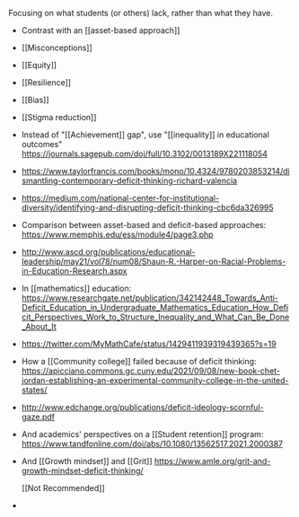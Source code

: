 Focusing on what students (or others) lack, rather than what they have.

- Contrast with an [[asset-based approach]]
- [[Misconceptions]]
- [[Equity]]
- [[Resilience]]
- [[Bias]]
- [[Stigma reduction]]
- Instead of &quot;[[Achievement]] gap&quot;, use &quot;[[inequality]] in educational outcomes&quot; https://journals.sagepub.com/doi/full/10.3102/0013189X221118054
- https://www.taylorfrancis.com/books/mono/10.4324/9780203853214/dismantling-contemporary-deficit-thinking-richard-valencia
- https://medium.com/national-center-for-institutional-diversity/identifying-and-disrupting-deficit-thinking-cbc6da326995
- Comparison between asset-based and deficit-based approaches: https://www.memphis.edu/ess/module4/page3.php
- http://www.ascd.org/publications/educational-leadership/may21/vol78/num08/Shaun-R.-Harper-on-Racial-Problems-in-Education-Research.aspx
- In [[mathematics]] education: https://www.researchgate.net/publication/342142448_Towards_Anti-Deficit_Education_in_Undergraduate_Mathematics_Education_How_Deficit_Perspectives_Work_to_Structure_Inequality_and_What_Can_Be_Done_About_It
- https://twitter.com/MyMathCafe/status/1429411939319439365?s=19
- How a [[Community college]] failed because of deficit thinking: https://apicciano.commons.gc.cuny.edu/2021/09/08/new-book-chet-jordan-establishing-an-experimental-community-college-in-the-united-states/
- http://www.edchange.org/publications/deficit-ideology-scornful-gaze.pdf
- And academics' perspectives on a [[Student retention]] program: https://www.tandfonline.com/doi/abs/10.1080/13562517.2021.2000387
- And [[Growth mindset]] and [[Grit]] https://www.amle.org/grit-and-growth-mindset-deficit-thinking/
  
  [[Not Recommended]]
-